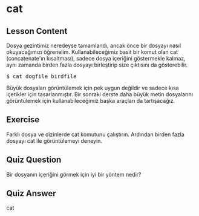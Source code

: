 # cat

## Lesson Content

Dosya gezintimiz neredeyse tamamlandı, ancak önce bir dosyayı nasıl okuyacağımızı öğrenelim. Kullanabileceğimiz basit bir komut olan cat (concatenate'ın kısaltması), sadece dosya içeriğini göstermekle kalmaz, aynı zamanda birden fazla dosyayı birleştirip size çıktısını da gösterebilir.

<pre>$ cat dogfile birdfile</pre>

Büyük dosyaları görüntülemek için pek uygun değildir ve sadece kısa içerikler için tasarlanmıştır. Bir sonraki derste daha büyük metin dosyalarını görüntülemek için kullanabileceğimiz başka araçları da tartışacağız.

## Exercise

Farklı dosya ve dizinlerde cat komutunu çalıştırın. Ardından birden fazla dosyayı cat ile görüntülemeyi deneyin.

## Quiz Question

Bir dosyanın içeriğini görmek için iyi bir yöntem nedir?

## Quiz Answer

cat
